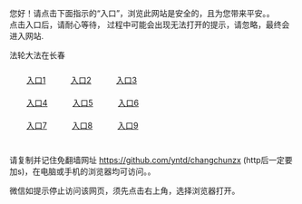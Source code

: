 您好！请点击下面指示的“入口”，浏览此网站是安全的，且为您带来平安。。 <br/>
点击入口后，请耐心等待， 过程中可能会出现无法打开的提示，请忽略，最终会进入网站. </br>

法轮大法在长春<br/>
<div style="padding:10px"><a style="margin:20px" target="_blank" href="https://d1illaf2xsp5bc.cloudfront.net/2Qpsp?asvbwdz" id="ccLink1" rel="nofollow">入口1</a> <a target="_blank" style="margin:20px" href="https://d2mooxvh1t2r24.cloudfront.net/2Qpsp?hoislcl" id="ccLink2" rel="nofollow">入口2</a> <a style="margin:20px" target="_blank" href="https://d17jidb4m4yshu.cloudfront.net/2Qpsp?gjblgce" id="ccLink3" rel="nofollow">入口3</a></div>

<div style="padding:10px" ><a style="margin:20px" target="_blank" href="https://d1illaf2xsp5bc.cloudfront.net/2Qpsp?asvbwdz" id="ccLink4" rel="nofollow">入口4</a> <a style="margin:20px" href="https://d2mooxvh1t2r24.cloudfront.net/2Qpsp?hoislcl" target="_blank" id="ccLink5" rel="nofollow">入口5</a> <a style="margin:20px" href="https://d17jidb4m4yshu.cloudfront.net/2Qpsp?gjblgce" target="_blank" id="ccLink6" rel="nofollow">入口6</a></div>

<div style="padding:10px"><a style="margin:20px" target="_blank" href="https://d1illaf2xsp5bc.cloudfront.net/2Qpsp?asvbwdz" id="ccLink7" rel="nofollow">入口7</a> <a style="margin:20px" href="https://d2mooxvh1t2r24.cloudfront.net/2Qpsp?hoislcl" target="_blank" id="ccLink8" rel="nofollow">入口8</a> <a style="margin:20px" target="_blank" href="https://d17jidb4m4yshu.cloudfront.net/2Qpsp?gjblgce" id="ccLink9" rel="nofollow">入口9</a></div>

<br/>



请复制并记住免翻墙网址 https://github.com/yntd/changchunzx (http后一定要加s)，在电脑或手机的浏览器均可访问。。<br/>

微信如提示停止访问该网页，须先点击右上角，选择浏览器打开。
